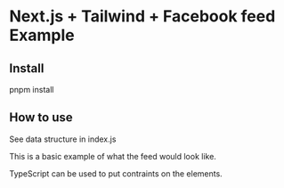 # Next.js + Tailwind + Facebook feed Example

## Install

pnpm install

## How to use

See data structure in index.js

This is a basic example of what the feed would look like.

TypeScript can be used to put contraints on the elements.
